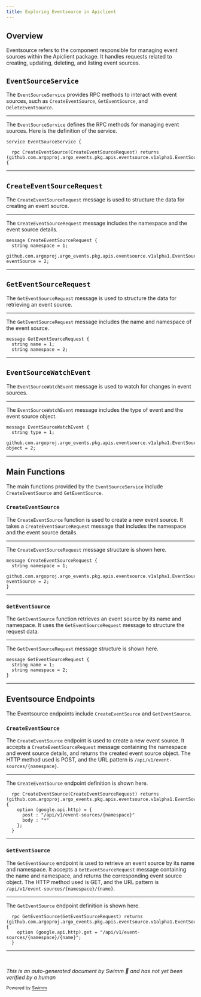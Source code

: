 ```yaml
---
title: Exploring Eventsource in Apiclient
---
```

## Overview

Eventsource refers to the component responsible for managing event sources within the Apiclient package. It handles requests related to creating, updating, deleting, and listing event sources.

## <SwmToken path="pkg/apiclient/eventsource/eventsource.proto" pos="72:2:2" line-data="service EventSourceService {">`EventSourceService`</SwmToken>

The <SwmToken path="pkg/apiclient/eventsource/eventsource.proto" pos="72:2:2" line-data="service EventSourceService {">`EventSourceService`</SwmToken> provides RPC methods to interact with event sources, such as <SwmToken path="pkg/apiclient/eventsource/eventsource.proto" pos="74:3:3" line-data="  rpc CreateEventSource(CreateEventSourceRequest) returns (github.com.argoproj.argo_events.pkg.apis.eventsource.v1alpha1.EventSource) {">`CreateEventSource`</SwmToken>, <SwmToken path="pkg/apiclient/eventsource/eventsource.proto" pos="81:3:3" line-data="  rpc GetEventSource(GetEventSourceRequest) returns (github.com.argoproj.argo_events.pkg.apis.eventsource.v1alpha1.EventSource) {">`GetEventSource`</SwmToken>, and <SwmToken path="pkg/apiclient/eventsource/eventsource.proto" pos="85:3:3" line-data="  rpc DeleteEventSource(DeleteEventSourceRequest) returns (EventSourceDeletedResponse) {">`DeleteEventSource`</SwmToken>.

<SwmSnippet path="/pkg/apiclient/eventsource/eventsource.proto" line="72">

---

The <SwmToken path="pkg/apiclient/eventsource/eventsource.proto" pos="72:2:2" line-data="service EventSourceService {">`EventSourceService`</SwmToken> defines the RPC methods for managing event sources. Here is the definition of the service.

```protocol buffer
service EventSourceService {

  rpc CreateEventSource(CreateEventSourceRequest) returns (github.com.argoproj.argo_events.pkg.apis.eventsource.v1alpha1.EventSource) {
```

---

</SwmSnippet>

## <SwmToken path="pkg/apiclient/eventsource/eventsource.proto" pos="11:2:2" line-data="message CreateEventSourceRequest {">`CreateEventSourceRequest`</SwmToken>

The <SwmToken path="pkg/apiclient/eventsource/eventsource.proto" pos="11:2:2" line-data="message CreateEventSourceRequest {">`CreateEventSourceRequest`</SwmToken> message is used to structure the data for creating an event source.

<SwmSnippet path="/pkg/apiclient/eventsource/eventsource.proto" line="11">

---

The <SwmToken path="pkg/apiclient/eventsource/eventsource.proto" pos="11:2:2" line-data="message CreateEventSourceRequest {">`CreateEventSourceRequest`</SwmToken> message includes the namespace and the event source details.

```protocol buffer
message CreateEventSourceRequest {
  string namespace = 1;
  github.com.argoproj.argo_events.pkg.apis.eventsource.v1alpha1.EventSource eventSource = 2;
```

---

</SwmSnippet>

## <SwmToken path="pkg/apiclient/eventsource/eventsource.proto" pos="16:2:2" line-data="message GetEventSourceRequest {">`GetEventSourceRequest`</SwmToken>

The <SwmToken path="pkg/apiclient/eventsource/eventsource.proto" pos="16:2:2" line-data="message GetEventSourceRequest {">`GetEventSourceRequest`</SwmToken> message is used to structure the data for retrieving an event source.

<SwmSnippet path="/pkg/apiclient/eventsource/eventsource.proto" line="16">

---

The <SwmToken path="pkg/apiclient/eventsource/eventsource.proto" pos="16:2:2" line-data="message GetEventSourceRequest {">`GetEventSourceRequest`</SwmToken> message includes the name and namespace of the event source.

```protocol buffer
message GetEventSourceRequest {
  string name = 1;
  string namespace = 2;
```

---

</SwmSnippet>

## <SwmToken path="pkg/apiclient/eventsource/eventsource.proto" pos="64:2:2" line-data="message EventSourceWatchEvent {">`EventSourceWatchEvent`</SwmToken>

The <SwmToken path="pkg/apiclient/eventsource/eventsource.proto" pos="64:2:2" line-data="message EventSourceWatchEvent {">`EventSourceWatchEvent`</SwmToken> message is used to watch for changes in event sources.

<SwmSnippet path="/pkg/apiclient/eventsource/eventsource.proto" line="64">

---

The <SwmToken path="pkg/apiclient/eventsource/eventsource.proto" pos="64:2:2" line-data="message EventSourceWatchEvent {">`EventSourceWatchEvent`</SwmToken> message includes the type of event and the event source object.

```protocol buffer
message EventSourceWatchEvent {
  string type = 1;
  github.com.argoproj.argo_events.pkg.apis.eventsource.v1alpha1.EventSource object = 2;
```

---

</SwmSnippet>

## Main Functions

The main functions provided by the <SwmToken path="pkg/apiclient/eventsource/eventsource.proto" pos="72:2:2" line-data="service EventSourceService {">`EventSourceService`</SwmToken> include <SwmToken path="pkg/apiclient/eventsource/eventsource.proto" pos="74:3:3" line-data="  rpc CreateEventSource(CreateEventSourceRequest) returns (github.com.argoproj.argo_events.pkg.apis.eventsource.v1alpha1.EventSource) {">`CreateEventSource`</SwmToken> and <SwmToken path="pkg/apiclient/eventsource/eventsource.proto" pos="81:3:3" line-data="  rpc GetEventSource(GetEventSourceRequest) returns (github.com.argoproj.argo_events.pkg.apis.eventsource.v1alpha1.EventSource) {">`GetEventSource`</SwmToken>.

### <SwmToken path="pkg/apiclient/eventsource/eventsource.proto" pos="74:3:3" line-data="  rpc CreateEventSource(CreateEventSourceRequest) returns (github.com.argoproj.argo_events.pkg.apis.eventsource.v1alpha1.EventSource) {">`CreateEventSource`</SwmToken>

The <SwmToken path="pkg/apiclient/eventsource/eventsource.proto" pos="74:3:3" line-data="  rpc CreateEventSource(CreateEventSourceRequest) returns (github.com.argoproj.argo_events.pkg.apis.eventsource.v1alpha1.EventSource) {">`CreateEventSource`</SwmToken> function is used to create a new event source. It takes a <SwmToken path="pkg/apiclient/eventsource/eventsource.proto" pos="11:2:2" line-data="message CreateEventSourceRequest {">`CreateEventSourceRequest`</SwmToken> message that includes the namespace and the event source details.

<SwmSnippet path="/pkg/apiclient/eventsource/eventsource.proto" line="11">

---

The <SwmToken path="pkg/apiclient/eventsource/eventsource.proto" pos="11:2:2" line-data="message CreateEventSourceRequest {">`CreateEventSourceRequest`</SwmToken> message structure is shown here.

```protocol buffer
message CreateEventSourceRequest {
  string namespace = 1;
  github.com.argoproj.argo_events.pkg.apis.eventsource.v1alpha1.EventSource eventSource = 2;
}
```

---

</SwmSnippet>

### <SwmToken path="pkg/apiclient/eventsource/eventsource.proto" pos="81:3:3" line-data="  rpc GetEventSource(GetEventSourceRequest) returns (github.com.argoproj.argo_events.pkg.apis.eventsource.v1alpha1.EventSource) {">`GetEventSource`</SwmToken>

The <SwmToken path="pkg/apiclient/eventsource/eventsource.proto" pos="81:3:3" line-data="  rpc GetEventSource(GetEventSourceRequest) returns (github.com.argoproj.argo_events.pkg.apis.eventsource.v1alpha1.EventSource) {">`GetEventSource`</SwmToken> function retrieves an event source by its name and namespace. It uses the <SwmToken path="pkg/apiclient/eventsource/eventsource.proto" pos="16:2:2" line-data="message GetEventSourceRequest {">`GetEventSourceRequest`</SwmToken> message to structure the request data.

<SwmSnippet path="/pkg/apiclient/eventsource/eventsource.proto" line="16">

---

The <SwmToken path="pkg/apiclient/eventsource/eventsource.proto" pos="16:2:2" line-data="message GetEventSourceRequest {">`GetEventSourceRequest`</SwmToken> message structure is shown here.

```protocol buffer
message GetEventSourceRequest {
  string name = 1;
  string namespace = 2;
}
```

---

</SwmSnippet>

## Eventsource Endpoints

The Eventsource endpoints include <SwmToken path="pkg/apiclient/eventsource/eventsource.proto" pos="74:3:3" line-data="  rpc CreateEventSource(CreateEventSourceRequest) returns (github.com.argoproj.argo_events.pkg.apis.eventsource.v1alpha1.EventSource) {">`CreateEventSource`</SwmToken> and <SwmToken path="pkg/apiclient/eventsource/eventsource.proto" pos="81:3:3" line-data="  rpc GetEventSource(GetEventSourceRequest) returns (github.com.argoproj.argo_events.pkg.apis.eventsource.v1alpha1.EventSource) {">`GetEventSource`</SwmToken>.

### <SwmToken path="pkg/apiclient/eventsource/eventsource.proto" pos="74:3:3" line-data="  rpc CreateEventSource(CreateEventSourceRequest) returns (github.com.argoproj.argo_events.pkg.apis.eventsource.v1alpha1.EventSource) {">`CreateEventSource`</SwmToken>

The <SwmToken path="pkg/apiclient/eventsource/eventsource.proto" pos="74:3:3" line-data="  rpc CreateEventSource(CreateEventSourceRequest) returns (github.com.argoproj.argo_events.pkg.apis.eventsource.v1alpha1.EventSource) {">`CreateEventSource`</SwmToken> endpoint is used to create a new event source. It accepts a <SwmToken path="pkg/apiclient/eventsource/eventsource.proto" pos="11:2:2" line-data="message CreateEventSourceRequest {">`CreateEventSourceRequest`</SwmToken> message containing the namespace and event source details, and returns the created event source object. The HTTP method used is POST, and the URL pattern is <SwmToken path="pkg/apiclient/eventsource/eventsource.proto" pos="76:6:17" line-data="      post : &quot;/api/v1/event-sources/{namespace}&quot;">`/api/v1/event-sources/{namespace}`</SwmToken>.

<SwmSnippet path="/pkg/apiclient/eventsource/eventsource.proto" line="74">

---

The <SwmToken path="pkg/apiclient/eventsource/eventsource.proto" pos="74:3:3" line-data="  rpc CreateEventSource(CreateEventSourceRequest) returns (github.com.argoproj.argo_events.pkg.apis.eventsource.v1alpha1.EventSource) {">`CreateEventSource`</SwmToken> endpoint definition is shown here.

```protocol buffer
  rpc CreateEventSource(CreateEventSourceRequest) returns (github.com.argoproj.argo_events.pkg.apis.eventsource.v1alpha1.EventSource) {
    option (google.api.http) = {
      post : "/api/v1/event-sources/{namespace}"
      body : "*"
    };
  }
```

---

</SwmSnippet>

### <SwmToken path="pkg/apiclient/eventsource/eventsource.proto" pos="81:3:3" line-data="  rpc GetEventSource(GetEventSourceRequest) returns (github.com.argoproj.argo_events.pkg.apis.eventsource.v1alpha1.EventSource) {">`GetEventSource`</SwmToken>

The <SwmToken path="pkg/apiclient/eventsource/eventsource.proto" pos="81:3:3" line-data="  rpc GetEventSource(GetEventSourceRequest) returns (github.com.argoproj.argo_events.pkg.apis.eventsource.v1alpha1.EventSource) {">`GetEventSource`</SwmToken> endpoint is used to retrieve an event source by its name and namespace. It accepts a <SwmToken path="pkg/apiclient/eventsource/eventsource.proto" pos="16:2:2" line-data="message GetEventSourceRequest {">`GetEventSourceRequest`</SwmToken> message containing the name and namespace, and returns the corresponding event source object. The HTTP method used is GET, and the URL pattern is <SwmToken path="pkg/apiclient/eventsource/eventsource.proto" pos="82:16:31" line-data="    option (google.api.http).get = &quot;/api/v1/event-sources/{namespace}/{name}&quot;;">`/api/v1/event-sources/{namespace}/{name}`</SwmToken>.

<SwmSnippet path="/pkg/apiclient/eventsource/eventsource.proto" line="81">

---

The <SwmToken path="pkg/apiclient/eventsource/eventsource.proto" pos="81:3:3" line-data="  rpc GetEventSource(GetEventSourceRequest) returns (github.com.argoproj.argo_events.pkg.apis.eventsource.v1alpha1.EventSource) {">`GetEventSource`</SwmToken> endpoint definition is shown here.

```protocol buffer
  rpc GetEventSource(GetEventSourceRequest) returns (github.com.argoproj.argo_events.pkg.apis.eventsource.v1alpha1.EventSource) {
    option (google.api.http).get = "/api/v1/event-sources/{namespace}/{name}";
  }
```

---

</SwmSnippet>

&nbsp;

*This is an auto-generated document by Swimm 🌊 and has not yet been verified by a human*

<SwmMeta version="3.0.0" repo-id="Z2l0aHViJTNBJTNBaW50dWl0LWFyZ28td29ya2Zsb3dzLWRlbW8lM0ElM0FTd2ltbS1EZW1v" repo-name="intuit-argo-workflows-demo"><sup>Powered by [Swimm](/)</sup></SwmMeta>
